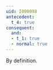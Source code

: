```yaml
---
uid: I000098
antecedent:
  t_4: true
consequent:
  and:
  - t_1: true
  - normal: true
---
```

By definition.

